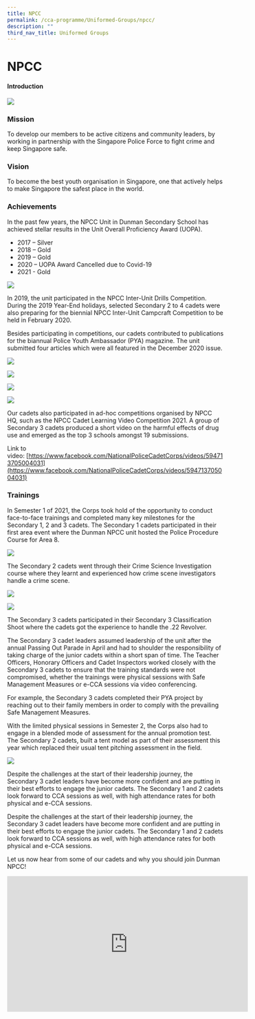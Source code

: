 ```yaml
---
title: NPCC
permalink: /cca-programme/Uniformed-Groups/npcc/
description: ""
third_nav_title: Uniformed Groups
---
```

# NPCC

#### Introduction

![](/images/Student%20Development%20Programme/CCA%20Programme/Uniformed%20Groups/NPCC/NPCC_Members_2021.jpg)

### Mission

To develop our members to be active citizens and community leaders, by working in partnership with the Singapore Police Force to fight crime and keep Singapore safe.

### Vision

To become the best youth organisation in Singapore, one that actively helps to make Singapore the safest place in the world.

### Achievements

In the past few years, the NPCC Unit in Dunman Secondary School has achieved stellar results in the Unit Overall Proficiency Award (UOPA).

*   2017 – Silver
*   2018 – Gold
*   2019 – Gold
*   2020 – UOPA Award Cancelled due to Covid-19
*   2021 - Gold

![](/images/Student%20Development%20Programme/CCA%20Programme/Uniformed%20Groups/NPCC/UOPA_2018.jpeg)

In 2019, the unit participated in the NPCC Inter-Unit Drills Competition. During the 2019 Year-End holidays, selected Secondary 2 to 4 cadets were also preparing for the biennial NPCC Inter-Unit Campcraft Competition to be held in February 2020. 

Besides participating in competitions, our cadets contributed to publications for the biannual Police Youth Ambassador (PYA) magazine. The unit submitted four articles which were all featured in the December 2020 issue.

![](/images/Student%20Development%20Programme/CCA%20Programme/Uniformed%20Groups/NPCC/PYAMag_2020_1.png)

![](/images/Student%20Development%20Programme/CCA%20Programme/Uniformed%20Groups/NPCC/PYAMag_2020_3.png)

![](/images/Student%20Development%20Programme/CCA%20Programme/Uniformed%20Groups/NPCC/PYAMag_2020_5.png)

![](/images/Student%20Development%20Programme/CCA%20Programme/Uniformed%20Groups/NPCC/PYAMag_2020_6.png)

Our cadets also participated in ad-hoc competitions organised by NPCC HQ, such as the NPCC Cadet Learning Video Competition 2021. A group of Secondary 3 cadets produced a short video on the harmful effects of drug use and emerged as the top 3 schools amongst 19 submissions.

Link to video: [https://www.facebook.com/NationalPoliceCadetCorps/videos/594713705004031](https://www.facebook.com/NationalPoliceCadetCorps/videos/594713705004031)  

### Trainings
  
In Semester 1 of 2021, the Corps took hold of the opportunity to conduct face-to-face trainings and completed many key milestones for the Secondary 1, 2 and 3 cadets. The Secondary 1 cadets participated in their first area event where the Dunman NPCC unit hosted the Police Procedure Course for Area 8.

![](/images/Student%20Development%20Programme/CCA%20Programme/Uniformed%20Groups/NPCC/PP_2021_updated.png)

The Secondary 2 cadets went through their Crime Science Investigation course where they learnt and experienced how crime scene investigators handle a crime scene.

![](/images/Student%20Development%20Programme/CCA%20Programme/Uniformed%20Groups/NPCC/CSI_2021_1.jpg)

![](/images/Student%20Development%20Programme/CCA%20Programme/Uniformed%20Groups/NPCC/CS1_2021_2.jpg)

The Secondary 3 cadets participated in their Secondary 3 Classification Shoot where the cadets got the experience to handle the .22 Revolver. 

The Secondary 3 cadet leaders assumed leadership of the unit after the annual Passing Out Parade in April and had to shoulder the responsibility of taking charge of the junior cadets within a short span of time. The Teacher Officers, Honorary Officers and Cadet Inspectors worked closely with the Secondary 3 cadets to ensure that the training standards were not compromised, whether the trainings were physical sessions with Safe Management Measures or e-CCA sessions via video conferencing. 

For example, the Secondary 3 cadets completed their PYA project by reaching out to their family members in order to comply with the prevailing Safe Management Measures. 

With the limited physical sessions in Semester 2, the Corps also had to engage in a blended mode of assessment for the annual promotion test. The Secondary 2 cadets, built a tent model as part of their assessment this year which replaced their usual tent pitching assessment in the field.

![](/images/Student%20Development%20Programme/CCA%20Programme/Uniformed%20Groups/NPCC/Campcraft_Sec2.jpg)

Despite the challenges at the start of their leadership journey, the Secondary 3 cadet leaders have become more confident and are putting in their best efforts to engage the junior cadets. The Secondary 1 and 2 cadets look forward to CCA sessions as well, with high attendance rates for both physical and e-CCA sessions. 

Despite the challenges at the start of their leadership journey, the Secondary 3 cadet leaders have become more confident and are putting in their best efforts to engage the junior cadets. The Secondary 1 and 2 cadets look forward to CCA sessions as well, with high attendance rates for both physical and e-CCA sessions. 

Let us now hear from some of our cadets and why you should join Dunman NPCC!

<iframe width="560" height="315" src="https://www.youtube.com/embed/PdUDVwzU5p0" title="YouTube video player" frameborder="0" allow="accelerometer; autoplay; clipboard-write; encrypted-media; gyroscope; picture-in-picture" allowfullscreen></iframe>